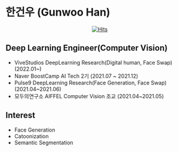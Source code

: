 # 한건우 (Gunwoo Han)
<div align=center>

[![Hits](https://hits.seeyoufarm.com/api/count/incr/badge.svg?url=https%3A%2F%2Fgithub.com%2FGunwooHan%2Fgunwoohan&count_bg=%2379C83D&title_bg=%23555555&icon=&icon_color=%23E7E7E7&title=hits&edge_flat=true)](https://hits.seeyoufarm.com)

</div>

## Deep Learning Engineer(Computer Vision)
- ViveStudios DeepLearning Research(Digital human, Face Swap) (2022.01~)
- Naver BoostCamp AI Tech 2기 (2021.07 ~ 2021.12)
- Pulse9 DeepLearning Research(Face Generation, Face Swap) (2021.04~2021.06)
- 모두의연구소 AIFFEL Computer Vision 조교 (2021.04~2021.05)

## Interest
- Face Generation
- Catoonization
- Semantic Segmentation
